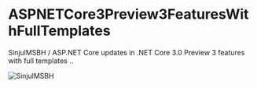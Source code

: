 # ASPNETCore3Preview3FeaturesWithFullTemplates
SinjulMSBH / ASP.NET Core updates in .NET Core 3.0 Preview 3 features with full templates ..

![SinjulMSBH](https://8pic.ir/uploads/aspv3p3.png)
